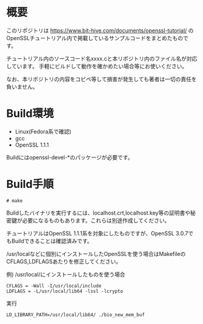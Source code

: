 # 概要

このリポジトリは https://www.bit-hive.com/documents/openssl-tutorial/ のOpenSSLチュートリアル内で掲載しているサンプルコードをまとめたものです。

チュートリアル内のソースコード名xxxx.cと本リポジトリ内のファイル名が対応しています。
手軽にビルドして動作を確かめたい場合等にお使いください。

なお、本リポジトリの内容をコピペ等して損害が発生しても著者は一切の責任を負いません。

# Build環境

- Linux(Fedora系で確認)
- gcc
- OpenSSL 1.1.1

Buildにはopenssl-devel-*のパッケージが必要です。

# Build手順

    # make

Buildしたバイナリを実行するには、localhost.crt,localhost.key等の証明書や秘密鍵が必要になるものもあります。これらは別途作成してください。

チュートリアルはOpenSSL 1.1.1系を対象にしたものですが、OpenSSL 3.0.7でもBuildできることは確認済みです。

/usr/localなどに個別にインストールしたOpenSSLを使う場合はMakefileのCFLAGS,LDFLAGSあたりを修正してください。

例) /usr/local/にインストールしたものを使う場合

    CFLAGS = -Wall -I/usr/local/include
    LDFLAGS = -L/usr/local/lib64 -lssl -lcrypto

実行

    LD_LIBRARY_PATH=/usr/local/lib64/ ./bio_new_mem_buf


